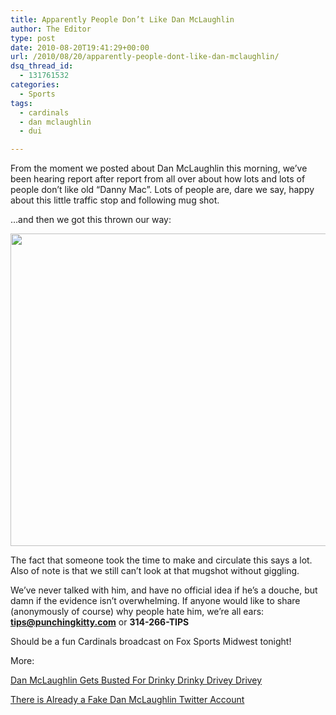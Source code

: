 ```yaml
---
title: Apparently People Don’t Like Dan McLaughlin
author: The Editor
type: post
date: 2010-08-20T19:41:29+00:00
url: /2010/08/20/apparently-people-dont-like-dan-mclaughlin/
dsq_thread_id:
  - 131761532
categories:
  - Sports
tags:
  - cardinals
  - dan mclaughlin
  - dui

---
```

From the moment we posted about Dan McLaughlin this morning, we&#8217;ve been hearing report after report from all over about how lots and lots of people don&#8217;t like old &#8220;Danny Mac&#8221;. Lots of people are, dare we say, happy about this little traffic stop and following mug shot.

&#8230;and then we got this thrown our way:

[<img class="aligncenter size-full wp-image-6377" title="people_hate_dan_mclaughlin" src="http://media.punchingkitty.com/wordpress/2010/08/people_hate_dan_mclaughlin.jpeg" alt="" width="600" height="500" />][1]

The fact that someone took the time to make and circulate this says a lot. Also of note is that we still can&#8217;t look at that mugshot without giggling.

We&#8217;ve never talked with him, and have no official idea if he&#8217;s a douche, but damn if the evidence isn&#8217;t overwhelming. If anyone would like to share (anonymously of course) why people hate him, we&#8217;re all ears: **tips@punchingkitty.com** or **314-266-TIPS**

Should be a fun Cardinals broadcast on Fox Sports Midwest tonight!

More:
  
[Dan McLaughlin Gets Busted For Drinky Drinky Drivey Drivey][2]
  
[There is Already a Fake Dan McLaughlin Twitter Account][3]

 [1]: http://media.punchingkitty.com/wordpress/2010/08/people_hate_dan_mclaughlin.jpeg
 [2]: http://punchingkitty.com/2010/08/20/dan-mclaughlin-gets-busted-for-drinky-drinky-drivey-drivey/
 [3]: http://punchingkitty.com/2010/08/20/there-is-already-a-fake-dan-mclaughlin-twitter-account/
